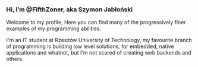 ### Hi, I’m @FifthZoner, aka Szymon Jabłoński
Welcome to my profile, Here you can find many of the progressively finer examples of my programming abilities.

I'm an IT student at Rzeszów University of Technology, my favourite branch of programming is building low level solutions, for embedded, native applications and whatnot, but I'm not scared of creating web backends and others.

<!---
FifthZoner/FifthZoner is a ✨ special ✨ repository because its `README.md` (this file) appears on your GitHub profile.
You can click the Preview link to take a look at your changes.
--->
